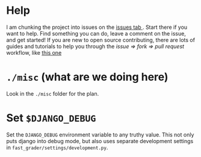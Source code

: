 # Help

I am chunking the project into issues on the [issues tab
](https://github.com/jdevries3133/fast_grader/issues). Start there if you
want to help. Find something you can do, leave a comment on the issue, and
get started! If you are new to open source contributing, there are lots of
guides and tutorials to help you through the _issue => fork => pull request_
workflow, like [this one
](https://github.com/firstcontributions/first-contributions)

# `./misc` (what are we doing here)

Look in the `./misc` folder for the plan.

# Set `$DJANGO_DEBUG`

Set the `DJANGO_DEBUG` environment variable to any truthy value. This not only
puts django into debug mode, but also uses separate development settings in
`fast_grader/settings/development.py`.
